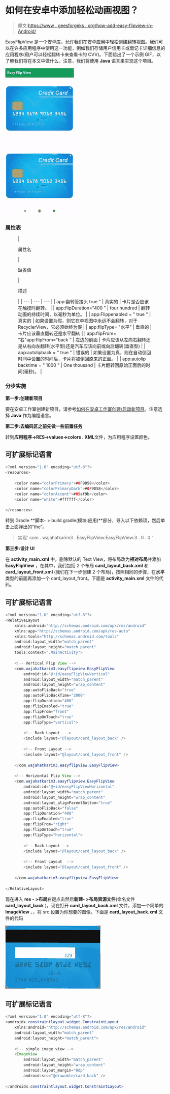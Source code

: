 # 如何在安卓中添加轻松动画视图？

> 原文:[https://www . geesforgeks . org/how-add-easy-flipview-in-Android/](https://www.geeksforgeeks.org/how-to-add-easy-flipview-in-android/)

EasyFlipView 是一个安卓库，允许我们在安卓应用中轻松创建翻转视图。我们可以在许多应用程序中使用这一功能，例如我们存储用户信用卡或借记卡详细信息的应用程序(用户可以轻松翻转卡来查看卡的 CVV)。下面给出了一个示例 GIF，以了解我们将在本文中做什么。注意，我们将使用 **Java** 语言来实现这个项目。

![Add Easy FlipView in Android Sample GIF](img/d8ff68a2924eaf1e9c146fe48d954323.png)

### 属性表

<figure class="table">

| 

属性名

 | 

缺省值

 | 

描述

 |
| --- | --- | --- |
| app:翻转管接头 true " | 真实的 | 卡片是否应该在触摸时翻转。 |
| app:flipDuration="400 " | four hundred | 翻转动画的持续时间，以毫秒为单位。 |
| app:Flippenabled = " true " | 真实的 | 如果设置为假，则它在单视图中永远不会翻转，对于 RecyclerView，它必须始终为假 |
| app:flipType= "水平" | 垂直的 | 卡片应该垂直翻转还是水平翻转 |
| app:flipFrom= "右"app:flipFrom="back " | 左边的前面 | 卡片应该从左向右翻转还是从右向左翻转(水平型)还是汽车应该向前或向后翻转(垂直型) |
| app:autolipback = " true " | 错误的 | 如果设置为真，则在自动倒回时间中设置的时间后，卡片将被倒回原来的正面。 |
| app:autolip backtime = " 1000 " | One thousand | 卡片翻转回原始正面后的时间(毫秒)。 |

</figure>

### **分步实施**

**第一步:创建新项目**

要在安卓工作室创建新项目，请参考[如何在安卓工作室创建/启动新项目](https://www.geeksforgeeks.org/android-how-to-create-start-a-new-project-in-android-studio/)。注意选择 **Java** 作为编程语言。

**第二步:去编码区之前先做一些前置任务**

转到**应用程序->RES->values->colors . XML**文件，为应用程序设置颜色。

## 可扩展标记语言

```java
<?xml version="1.0" encoding="utf-8"?>
<resources>

    <color name="colorPrimary">#0F9D58</color>
    <color name="colorPrimaryDark">#0F9D58</color>
    <color name="colorAccent">#05af9b</color>
    <color name="white">#ffffff</color>

</resources>
```

转到 Gradle **脚本- > build.gradle(模块:应用)**部分，导入以下依赖项，然后单击上面弹出的“the”。

> 实现' com . wajahatkarim3 . EasyFlipView:EasyFlipView:3 . 0 . 0 '

**第三步:设计 UI**

在 **activity_main.xml** 中，删除默认的 Text View，将布局改为**相对布局**并添加 **EasyFlipView** ，在其中，我们包括 2 个布局 **card_layout_back.xml** 和 **card_layout_front.xml** (我们在下一步创建 2 个布局)，按照相同的步骤，在**水平**类型的前面再添加一个 card_layout_front。下面是 **activity_main.xml** 文件的代码。

## 可扩展标记语言

```java
<?xml version="1.0" encoding="utf-8"?>
<RelativeLayout
    xmlns:android="http://schemas.android.com/apk/res/android"
    xmlns:app="http://schemas.android.com/apk/res-auto"
    xmlns:tools="http://schemas.android.com/tools"
    android:layout_width="match_parent"
    android:layout_height="match_parent"
    tools:context=".MainActivity">

    <!-- Vertical Flip View -->
    <com.wajahatkarim3.easyflipview.EasyFlipView
        android:id="@+id/easyFlipViewVertical"
        android:layout_width="match_parent"
        android:layout_height="wrap_content"
        app:autoFlipBack="true"
        app:autoFlipBackTime="2000"
        app:flipDuration="400"
        app:flipEnabled="true"
        app:flipFrom="front"
        app:flipOnTouch="true"
        app:flipType="vertical">

        <!-- Back Layout  -->
        <include layout="@layout/card_layout_back" />

        <!-- Front Layout -->
        <include layout="@layout/card_layout_front" />

    </com.wajahatkarim3.easyflipview.EasyFlipView>

    <!-- Horizontal Flip View -->
    <com.wajahatkarim3.easyflipview.EasyFlipView
        android:id="@+id/easyFlipViewHorizontal"
        android:layout_width="match_parent"
        android:layout_height="wrap_content"
        android:layout_alignParentBottom="true"
        app:autoFlipBack="false"
        app:flipDuration="400"
        app:flipEnabled="true"
        app:flipFrom="right"
        app:flipOnTouch="true"
        app:flipType="horizontal">

        <!-- Back Layout -->
        <include layout="@layout/card_layout_back" />

        <!-- Front Layout  -->
        <include layout="@layout/card_layout_front" />

    </com.wajahatkarim3.easyflipview.EasyFlipView>

</RelativeLayout>
```

现在进入 **res - >布局**右键点击然后**新建- >布局资源文件**(命名文件 **card_layout_back** )。现在打开 **card_layout_back.xml** 文件，添加一个简单的 **ImageView** 、，将 src 设置为你想要的图像。下面是 **card_layout_back.xml** 文件的代码

![](img/b0932a25de2e38650643476ca2767020.png)

## 可扩展标记语言

```java
<?xml version="1.0" encoding="utf-8"?>
<androidx.constraintlayout.widget.ConstraintLayout 
    xmlns:android="http://schemas.android.com/apk/res/android"
    android:layout_width="match_parent"
    android:layout_height="match_parent">

    <!-- simple image view -->
    <ImageView
        android:layout_width="match_parent"
        android:layout_height="wrap_content"
        android:layout_margin="8dp"
        android:src="@drawable/card_back" />

</androidx.constraintlayout.widget.ConstraintLayout>
```